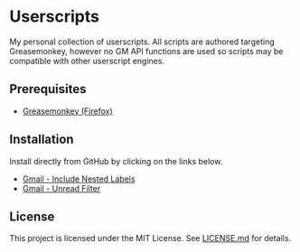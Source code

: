 # Userscripts

My personal collection of userscripts. All scripts are authored targeting Greasemonkey, however no GM API functions are used so scripts may be compatible with other userscript engines.

## Prerequisites

- [Greasemonkey (Firefox)](https://www.greasespot.net)

## Installation

Install directly from GitHub by clicking on the links below.

- [Gmail - Include Nested Labels](https://github.com/mimakyure/Userscripts/raw/master/Gmail%20-%20Include%20Nested%20Labels%20in%20Search.user.js)
- [Gmail - Unread Filter](https://github.com/mimakyure/Userscripts/raw/master/Gmail%20-%20Unread%20Filter.user.js)

## License

This project is licensed under the MIT License. See [LICENSE.md](https://github.com/mimakyure/Userscripts/LICENSE.md) for details.
